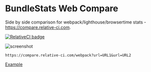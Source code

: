 # BundleStats Web Compare

Side by side comparison for webpack/lighthouse/browsertime stats - https://compare.relative-ci.com.

[![RelativeCI badge](https://img.shields.io/badge/RelativeCI-enabled-brightgreen.svg)](https://app.relative-ci.com/projects/og7ULMMCOgGWXBxRJocI)

![screenshot](https://www.dropbox.com/s/1womnjyay3hi4ly/compare-screenshot.jpg?raw=1)

```
https://compare.relative-ci.com/webpack?url=URL1&url=URL2
```

[Example](https://compare.relative-ci.com/webpack?url=https://gist.githubusercontent.com/vio/9cb2599efaf3dbf35f57d807aab455f0/raw/6b51be51c06dae2480c596c0252fbc04337af77c/react-hn.webpack.stats.1.json&url=https://gist.githubusercontent.com/vio/289e45ca0f329c58bfea9331a5606d91/raw/590d51bb5afffd3f4d898bc2459ab115fa638adb/react-hn.webpack.stats.0.json)
